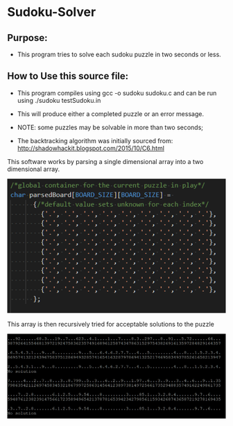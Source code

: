 # Sudoku-Solver

<h2>Purpose:</h2>

*  This program tries to solve each sudoku puzzle in two seconds or less.    
  
<h2>How to Use this source file:</h2>

*  This program compiles using gcc -o sudoku sudoku.c and can be run using ./sudoku testSudoku.in

*  This will produce either a completed puzzle or an error message.

*  NOTE: some puzzles may be solvable in more than two seconds;

* The backtracking algorithm was initially sourced from: http://shadowhackit.blogspot.com/2015/10/C6.html    

This software works by parsing a single dimensional array into a two dimensional array.
   
![parsed board image](https://github.com/ronaldrespinoza/Sudoku-Solver/blob/master/img/sudoku_ParsedBoard.png)
  
This array is then recursively tried for acceptable solutions to the puzzle
  
![example output](https://github.com/ronaldrespinoza/Sudoku-Solver/blob/master/img/sudoku_ExampleOutput.png)
